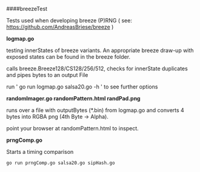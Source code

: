 ####breezeTest


Tests used when developing breeze (P)RNG ( see: https://github.com/AndreasBriese/breeze )


**logmap.go**

testing innerStates of breeze variants. An appropriate breeze draw-up with exposed states can be found in the breeze folder.

calls breeze.Breeze128/CS128/256/512, checks for innerState duplicates and pipes bytes to an output File

run ' go run logmap.go salsa20.go -h ' to see further options

**randomImager.go randomPattern.html randPad.png**

runs over a file with outputBytes (*.bin) from logmap.go and converts 4 bytes into RGBA png (4th Byte -> Alpha).

point your browser at randomPattern.html to inspect.   


**prngComp.go**

Starts a timing comparison

    go run prngComp.go salsa20.go sipHash.go 


